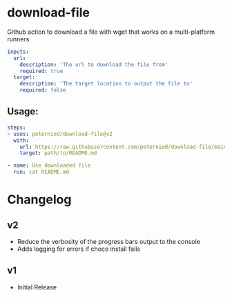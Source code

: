 # download-file
Github action to download a file with wget that works on a multi-platform runners

```yaml
inputs:
  url:
    description: 'The url to download the file from'
    required: true
  target:
    description: 'The target location to output the file to'
    required: false
```

## Usage:

```yaml
steps:
- uses: peternied/download-file@v2
  with:
    url: https://raw.githubusercontent.com/peternied/download-file/main/README.md
    target: path/to/README.md

- name: Use downloaded file
  run: cat README.md
```

# Changelog

## v2
- Reduce the verbosity of the progress bars output to the console
- Adds logging for errors if choco install fails

## v1
- Initial Release